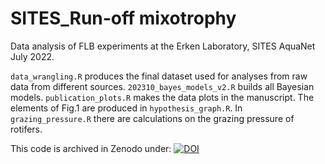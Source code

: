 # SITES_Run-off mixotrophy
Data analysis of FLB experiments at the Erken Laboratory, SITES AquaNet July 2022.

`data_wrangling.R` produces the final dataset used for analyses from raw data from different sources. `202310_bayes_models_v2.R` builds all Bayesian models. `publication_plots.R` makes the data plots in the manuscript. The elements of Fig.1 are produced in `hypothesis_graph.R`. In `grazing_pressure.R` there are calculations on the grazing pressure of rotifers. 

This code is archived in Zenodo under:
[![DOI](https://zenodo.org/badge/520424649.svg)](https://zenodo.org/doi/10.5281/zenodo.11148606)


